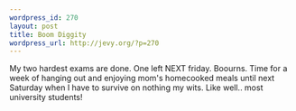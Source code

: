 ```yaml
--- 
wordpress_id: 270
layout: post
title: Boom Diggity
wordpress_url: http://jevy.org/?p=270
---
```

My two hardest exams are done.  One left NEXT friday.  Boourns.  Time for a week of hanging out and enjoying mom's homecooked meals until next Saturday when I have to survive on nothing my wits.  Like well.. most university students!
